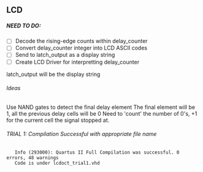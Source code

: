 ## LCD 

##### NEED TO DO:

- [ ] Decode the rising-edge counts within delay_counter 
- [ ] Convert delay_counter integer into LCD ASCII codes
- [ ] Send to latch_output as a display string
- [ ] Create LCD Driver for interpretting delay_counter

latch_output will be the display string
   
###### Ideas

Use NAND gates to detect the final delay element
The final element will be 1, all the previous delay cells will be 0
Need to 'count' the number of 0's, +1 for the current cell the signal stopped at.


###### TRIAL 1: Compilation Successful with appropriate file name
       Info (293000): Quartus II Full Compilation was successful. 0 errors, 48 warnings
       Code is under lcdoct_trial1.vhd
